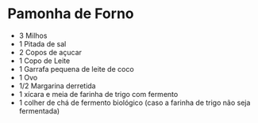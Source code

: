 # Pamonha de Forno

 - 3 Milhos
 - 1 Pitada de sal
 - 2 Copos de açucar
 - 1 Copo de Leite
 - 1 Garrafa pequena de leite de coco
 - 1 Ovo
 - 1/2 Margarina derretida
 - 1 xícara e meia de farinha de trigo com fermento
 - 1 colher de chá de fermento biológico (caso a farinha de trigo não seja fermentada)
